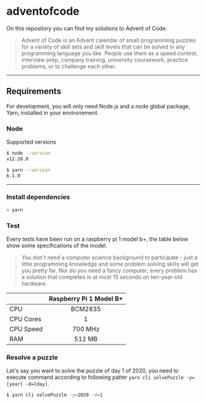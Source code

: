 # adventofcode

On this repository you can find my solutions to Advent of Code.
> Advent of Code is an Advent calendar of small programming puzzles for a variety of skill sets and skill levels that can be solved in any programming language you like. People use them as a speed contest, interview prep, company training, university coursework, practice problems, or to challenge each other.

---
## Requirements

For development, you will only need Node.js and a node global package, Yarn, installed in your environement.

### Node

Supported versions

```sh
$ node --version
v12.20.0

$ yarn --version
6.1.0
```

---

### Install dependencies

```sh
> yarn
```

### Test

Every tests have been run on a raspberry pi 1 model b+, the table below show some specifications of the model.
> You don't need a computer science background to participate - just a little programming knowledge and some problem solving skills will get you pretty far. Nor do you need a fancy computer; every problem has a solution that completes in at most 15 seconds on ten-year-old hardware.

|           | Raspberry Pi 1 Model B+ |
|-----------|:-----------------------:|
| CPU       |         BCM2835         |
| CPU Cores |            1            |
| CPU Speed |         700 MHz         |
| RAM       |          512 MB         |

### Resolve a puzzle

Let's say you want to solve the puzzle of day 1 of 2020, you need to execute command according to following patter `yarn cli solvePuzzle -y=[year] -d=[day]`.

```sh
$ yarn cli solvePuzzle -y=2020 -d=1
```

